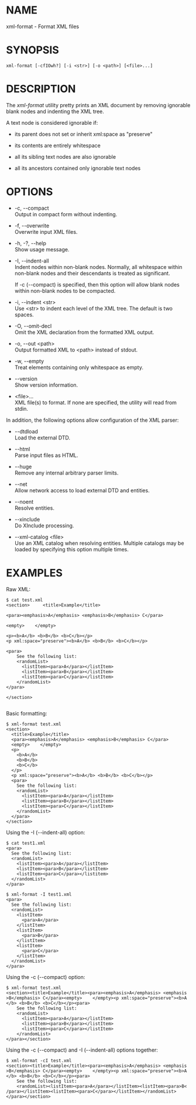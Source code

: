 # NAME

xml-format - Format XML files

# SYNOPSIS

    xml-format [-cfIOwh?] [-i <str>] [-o <path>] [<file>...]

# DESCRIPTION

The *xml-format* utility pretty prints an XML document by removing
ignorable blank nodes and indenting the XML tree.

A text node is considered ignorable if:

  - its parent does not set or inherit xml:space as "preserve"

  - its contents are entirely whitespace

  - all its sibling text nodes are also ignorable

  - all its ancestors contained only ignorable text nodes

# OPTIONS

  - \-c, --compact  
    Output in compact form without indenting.

  - \-f, --overwrite  
    Overwrite input XML files.

  - \-h, -?, --help  
    Show usage message.

  - \-I, --indent-all  
    Indent nodes within non-blank nodes. Normally, all whitespace within
    non-blank nodes and their descendants is treated as significant.
    
    If -c (--compact) is specified, then this option will allow blank
    nodes within non-blank nodes to be compacted.

  - \-i, --indent \<str\>  
    Use \<str\> to indent each level of the XML tree. The default is two
    spaces.

  - \-O, --omit-decl  
    Omit the XML declaration from the formatted XML output.

  - \-o, --out \<path\>  
    Output formatted XML to \<path\> instead of stdout.

  - \-w, --empty  
    Treat elements containing only whitespace as empty.

  - \--version  
    Show version information.

  - \<file\>...  
    XML file(s) to format. If none are specified, the utility will read
    from stdin.

In addition, the following options allow configuration of the XML
parser:

  - \--dtdload  
    Load the external DTD.

  - \--html  
    Parse input files as HTML.

  - \--huge  
    Remove any internal arbitrary parser limits.

  - \--net  
    Allow network access to load external DTD and entities.

  - \--noent  
    Resolve entities.

  - \--xinclude  
    Do XInclude processing.

  - \--xml-catalog \<file\>  
    Use an XML catalog when resolving entities. Multiple catalogs may be
    loaded by specifying this option multiple times.

# EXAMPLES

Raw XML:

``` 
$ cat test.xml
<section>     <title>Example</title>

<para><emphasis>A</emphasis> <emphasis>B</emphasis> C</para>

<empty>    </empty>

<p><b>A</b> <b>B</b> <b>C</b></p>
<p xml:space="preserve"><b>A</b> <b>B</b> <b>C</b></p>

<para>
    See the following list:
    <randomList>
      <listItem><para>A</para></listItem>
      <listItem><para>B</para></listItem>
      <listItem><para>C</para></listItem>
    </randomList>
</para>

</section>
          
```

Basic formatting:

    $ xml-format test.xml
    <section>
      <title>Example</title>
      <para><emphasis>A</emphasis> <emphasis>B</emphasis> C</para>
      <empty>    </empty>
      <p>
        <b>A</b>
        <b>B</b>
        <b>C</b>
      </p>
      <p xml:space="preserve"><b>A</b> <b>B</b> <b>C</b></p>
      <para>
        See the following list:
        <randomList>
          <listItem><para>A</para></listItem>
          <listItem><para>B</para></listItem>
          <listItem><para>C</para></listItem>
        </randomList>
      </para>
    </section>

Using the -I (--indent-all) option:

    $ cat test1.xml
    <para>
      See the following list:
      <randomList>
        <listItem><para>A</para></listItem>
        <listItem><para>B</para></listItem>
        <listItem><para>C</para></listitem>
      </randomList>
    </para>
    
    $ xml-format -I test1.xml
    <para>
      See the following list:
      <randomList>
        <listItem>
          <para>A</para>
        </listItem>
        <listItem>
          <para>B</para>
        </listItem>
        <listItem>
          <para>C</para>
        </listItem>
      </randomList>
    </para>

Using the -c (--compact) option:

    $ xml-format test.xml
    <section><title>Example</title><para><emphasis>A</emphasis> <emphasis
    >B</emphasis> C</para><empty>    </empty><p xml:space="preserve"><b>A
    </b> <b>B</b> <b>C</b></p><para>
        See the following list:
        <randomList>
          <listItem><para>A</para></listItem>
          <listItem><para>B</para></listItem>
          <listItem><para>C</para></listItem>
        </randomList>
    </para></section>

Using the -c (--compact) and -I (--indent-all) options together:

    $ xml-format -cI test.xml
    <section><title>Example</title><para><emphasis>A</emphasis> <emphasis
    >B</emphasis> C</para><empty>    </empty><p xml:space="preserve"><b>A
    </b> <b>B</b> <b>C</b></p><para>
        See the following list:
        <randomList><listItem><para>A</para></listItem><listItem><para>B<
    /para></listItem><listItem><para>C</para></listItem></randomList>
    </para></section>
